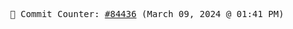 <p align="center">
    <samp>
        📮 Commit Counter: <a href="https://github.com/Javascript-void0/Javascript-void0/commits/main">#84436</a> (March 09, 2024 @ 01:41 PM)
    </samp>
</p>